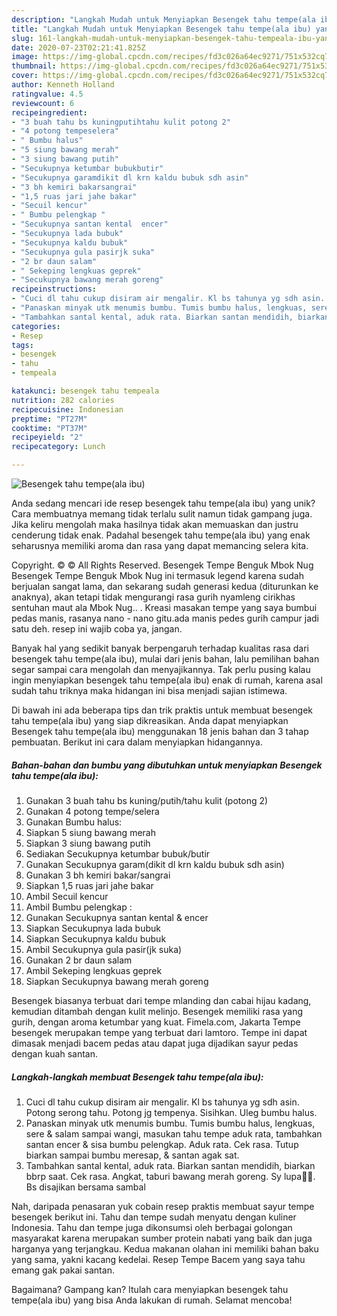 ```yaml
---
description: "Langkah Mudah untuk Menyiapkan Besengek tahu tempe(ala ibu) yang Menggugah Selera"
title: "Langkah Mudah untuk Menyiapkan Besengek tahu tempe(ala ibu) yang Menggugah Selera"
slug: 161-langkah-mudah-untuk-menyiapkan-besengek-tahu-tempeala-ibu-yang-menggugah-selera
date: 2020-07-23T02:21:41.825Z
image: https://img-global.cpcdn.com/recipes/fd3c026a64ec9271/751x532cq70/besengek-tahu-tempeala-ibu-foto-resep-utama.jpg
thumbnail: https://img-global.cpcdn.com/recipes/fd3c026a64ec9271/751x532cq70/besengek-tahu-tempeala-ibu-foto-resep-utama.jpg
cover: https://img-global.cpcdn.com/recipes/fd3c026a64ec9271/751x532cq70/besengek-tahu-tempeala-ibu-foto-resep-utama.jpg
author: Kenneth Holland
ratingvalue: 4.5
reviewcount: 6
recipeingredient:
- "3 buah tahu bs kuningputihtahu kulit potong 2"
- "4 potong tempeselera"
- " Bumbu halus"
- "5 siung bawang merah"
- "3 siung bawang putih"
- "Secukupnya ketumbar bubukbutir"
- "Secukupnya garamdikit dl krn kaldu bubuk sdh asin"
- "3 bh kemiri bakarsangrai"
- "1,5 ruas jari jahe bakar"
- "Secuil kencur"
- " Bumbu pelengkap "
- "Secukupnya santan kental  encer"
- "Secukupnya lada bubuk"
- "Secukupnya kaldu bubuk"
- "Secukupnya gula pasirjk suka"
- "2 br daun salam"
- " Sekeping lengkuas geprek"
- "Secukupnya bawang merah goreng"
recipeinstructions:
- "Cuci dl tahu cukup disiram air mengalir. Kl bs tahunya yg sdh asin. Potong serong tahu. Potong jg tempenya. Sisihkan. Uleg bumbu halus."
- "Panaskan minyak utk menumis bumbu. Tumis bumbu halus, lengkuas, sere &amp; salam sampai wangi, masukan tahu tempe aduk rata, tambahkan santan encer &amp; sisa bumbu pelengkap. Aduk rata. Cek rasa. Tutup biarkan sampai bumbu meresap, &amp; santan agak sat."
- "Tambahkan santal kental, aduk rata. Biarkan santan mendidih, biarkan bbrp saat. Cek rasa. Angkat, taburi bawang merah goreng. Sy lupa🤭😃. Bs disajikan bersama sambal"
categories:
- Resep
tags:
- besengek
- tahu
- tempeala

katakunci: besengek tahu tempeala 
nutrition: 282 calories
recipecuisine: Indonesian
preptime: "PT27M"
cooktime: "PT37M"
recipeyield: "2"
recipecategory: Lunch

---
```



![Besengek tahu tempe(ala ibu)](https://img-global.cpcdn.com/recipes/fd3c026a64ec9271/751x532cq70/besengek-tahu-tempeala-ibu-foto-resep-utama.jpg)

Anda sedang mencari ide resep besengek tahu tempe(ala ibu) yang unik? Cara membuatnya memang tidak terlalu sulit namun tidak gampang juga. Jika keliru mengolah maka hasilnya tidak akan memuaskan dan justru cenderung tidak enak. Padahal besengek tahu tempe(ala ibu) yang enak seharusnya memiliki aroma dan rasa yang dapat memancing selera kita.

Copyright. © © All Rights Reserved. Besengek Tempe Benguk Mbok Nug Besengek Tempe Benguk Mbok Nug ini termasuk legend karena sudah berjualan sangat lama, dan sekarang sudah generasi kedua (diturunkan ke anaknya), akan tetapi tidak mengurangi rasa gurih nyamleng cirikhas sentuhan maut ala Mbok Nug.. . Kreasi masakan tempe yang saya bumbui pedas manis, rasanya nano - nano gitu.ada manis pedes gurih campur jadi satu deh. resep ini wajib coba ya, jangan.

Banyak hal yang sedikit banyak berpengaruh terhadap kualitas rasa dari besengek tahu tempe(ala ibu), mulai dari jenis bahan, lalu pemilihan bahan segar sampai cara mengolah dan menyajikannya. Tak perlu pusing kalau ingin menyiapkan besengek tahu tempe(ala ibu) enak di rumah, karena asal sudah tahu triknya maka hidangan ini bisa menjadi sajian istimewa.


Di bawah ini ada beberapa tips dan trik praktis untuk membuat besengek tahu tempe(ala ibu) yang siap dikreasikan. Anda dapat menyiapkan Besengek tahu tempe(ala ibu) menggunakan 18 jenis bahan dan 3 tahap pembuatan. Berikut ini cara dalam menyiapkan hidangannya.

<!--inarticleads1-->

##### Bahan-bahan dan bumbu yang dibutuhkan untuk menyiapkan Besengek tahu tempe(ala ibu):

1. Gunakan 3 buah tahu bs kuning/putih/tahu kulit (potong 2)
1. Gunakan 4 potong tempe/selera
1. Gunakan  Bumbu halus:
1. Siapkan 5 siung bawang merah
1. Siapkan 3 siung bawang putih
1. Sediakan Secukupnya ketumbar bubuk/butir
1. Gunakan Secukupnya garam(dikit dl krn kaldu bubuk sdh asin)
1. Gunakan 3 bh kemiri bakar/sangrai
1. Siapkan 1,5 ruas jari jahe bakar
1. Ambil Secuil kencur
1. Ambil  Bumbu pelengkap :
1. Gunakan Secukupnya santan kental &amp; encer
1. Siapkan Secukupnya lada bubuk
1. Siapkan Secukupnya kaldu bubuk
1. Ambil Secukupnya gula pasir(jk suka)
1. Gunakan 2 br daun salam
1. Ambil  Sekeping lengkuas geprek
1. Siapkan Secukupnya bawang merah goreng


Besengek biasanya terbuat dari tempe mlanding dan cabai hijau kadang, kemudian ditambah dengan kulit melinjo. Besengek memiliki rasa yang gurih, dengan aroma ketumbar yang kuat. Fimela.com, Jakarta Tempe besengek merupakan tempe yang terbuat dari lamtoro. Tempe ini dapat dimasak menjadi bacem pedas atau dapat juga dijadikan sayur pedas dengan kuah santan. 

<!--inarticleads2-->

##### Langkah-langkah membuat Besengek tahu tempe(ala ibu):

1. Cuci dl tahu cukup disiram air mengalir. Kl bs tahunya yg sdh asin. Potong serong tahu. Potong jg tempenya. Sisihkan. Uleg bumbu halus.
1. Panaskan minyak utk menumis bumbu. Tumis bumbu halus, lengkuas, sere &amp; salam sampai wangi, masukan tahu tempe aduk rata, tambahkan santan encer &amp; sisa bumbu pelengkap. Aduk rata. Cek rasa. Tutup biarkan sampai bumbu meresap, &amp; santan agak sat.
1. Tambahkan santal kental, aduk rata. Biarkan santan mendidih, biarkan bbrp saat. Cek rasa. Angkat, taburi bawang merah goreng. Sy lupa🤭😃. Bs disajikan bersama sambal


Nah, daripada penasaran yuk cobain resep praktis membuat sayur tempe besengek berikut ini. Tahu dan tempe sudah menyatu dengan kuliner Indonesia. Tahu dan tempe juga dikonsumsi oleh berbagai golongan masyarakat karena merupakan sumber protein nabati yang baik dan juga harganya yang terjangkau. Kedua makanan olahan ini memiliki bahan baku yang sama, yakni kacang kedelai. Resep Tempe Bacem yang saya tahu emang gak pakai santan. 

Bagaimana? Gampang kan? Itulah cara menyiapkan besengek tahu tempe(ala ibu) yang bisa Anda lakukan di rumah. Selamat mencoba!
